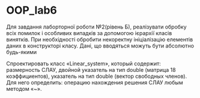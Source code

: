 # OOP_lab6

Для завдання лаборторної роботи №2(рівень Б), реалізувати обробку всіх помилок і особливих випадків за допомогою ієрархії класів винятків. При необхідності обробити некоректну ініціалізацію елементів даних в конструкторі класу. Дані, що вводяться можуть бути абсолютно будь-якими

Спроектировать класс «Linear_system», который содержит: размерность СЛАУ, двойной указатель на тип double (матрица
18
коэффициентов), указатель на тип double (вектор свободных членов). Для него определить: операцию нахождения решения СЛАУ любым методом «~».

